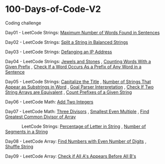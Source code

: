# 100-Days-of-Code-V2

Coding challenge

Day01 - LeetCode Strings: [Maximum Number of Words Found in Sentences](https://leetcode.com/problems/maximum-number-of-words-found-in-sentences/)

Day02 - LeetCode Strings: [Split a String in Balanced Strings](https://leetcode.com/problems/split-a-string-in-balanced-strings/)

Day03 - LeetCode Strings: [Defanging an IP Address](https://leetcode.com/problems/defanging-an-ip-address/)

Day04 - LeetCode Strings: [Jewels and Stones](https://leetcode.com/problems/jewels-and-stones/) , [Counting Words With a Given Prefix](https://leetcode.com/problems/counting-words-with-a-given-prefix/) , [Check If a Word Occurs As a Prefix of Any Word in a Sentence](https://leetcode.com/problems/check-if-a-word-occurs-as-a-prefix-of-any-word-in-a-sentence/)

Day05 - LeetCode Strings: [Capitalize the Title](https://leetcode.com/problems/capitalize-the-title/) , [Number of Strings That Appear as Substrings in Word](https://leetcode.com/problems/number-of-strings-that-appear-as-substrings-in-word/) , [Goal Parser Interpretation](https://leetcode.com/problems/goal-parser-interpretation/) , [Check If Two String Arrays are Equivalent](https://leetcode.com/problems/check-if-two-string-arrays-are-equivalent/) , [Count Prefixes of a Given String](https://leetcode.com/problems/count-prefixes-of-a-given-string/) 

Day06 - LeetCode Math: [Add Two Integers](https://leetcode.com/problems/add-two-integers)

Day07 - LeetCode Math: [Three Divisors](https://leetcode.com/problems/three-divisors) , [Smallest Even Multiple](https://leetcode.com/problems/smallest-even-multiple/) , [Find Greatest Common Divisor of Array](https://leetcode.com/problems/find-greatest-common-divisor-of-array)<p>&emsp;&emsp;&emsp;&ensp;&nbsp;LeetCode Strings: [Percentage of Letter in String](https://leetcode.com/problems/percentage-of-letter-in-string/) , [Number of Segments in a String](https://leetcode.com/problems/number-of-segments-in-a-string/)</p>

Day08 - LeetCode Array: [Find Numbers with Even Number of Digits](https://leetcode.com/problems/find-numbers-with-even-number-of-digits/) , [Shuffle String](https://leetcode.com/problems/shuffle-string/)

Day09 - LeetCode Array: [Check if All A's Appears Before All B's](https://leetcode.com/problems/check-if-all-as-appears-before-all-bs/)
